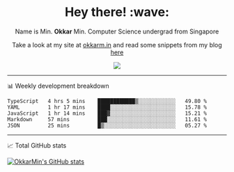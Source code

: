 <h1 align="center"> Hey there! :wave:</h1>

<p align="center">Name is Min. <strong>Okkar</strong> Min. Computer Science undergrad from Singapore</p>

<p align="center">Take a look at my site at <a href="https://okkarm.in" target="_blank">okkarm.in</a> and read some snippets from my blog <a href="https://okkarm.in/blog" target="_blank">here</a></p>

<p align="center">
  <a href="https://okkarm.in/linkedin" target='_blank'>
    <img src="https://img.shields.io/badge/linkedin-%230077B5.svg?&style=for-the-badge&logo=linkedin&logoColor=white" />
  </a>
 </p>

---

📊 Weekly development breakdown

<!--START_SECTION:waka-->
```text
TypeScript   4 hrs 5 mins    ████████████▒░░░░░░░░░░░░   49.80 % 
YAML         1 hr 17 mins    ████░░░░░░░░░░░░░░░░░░░░░   15.78 % 
JavaScript   1 hr 14 mins    ███▓░░░░░░░░░░░░░░░░░░░░░   15.21 % 
Markdown     57 mins         ███░░░░░░░░░░░░░░░░░░░░░░   11.61 % 
JSON         25 mins         █▒░░░░░░░░░░░░░░░░░░░░░░░   05.27 % 
```
<!--END_SECTION:waka-->

---

📈 Total GitHub stats

<p>
  <a href="https://github.com/OkkarMin"><img src="https://github-readme-stats.vercel.app/api?username=OkkarMin&hide_border=true&show_icons=true&theme=graywhite" alt="OkkarMin's GitHub stats"></a>
</p>
